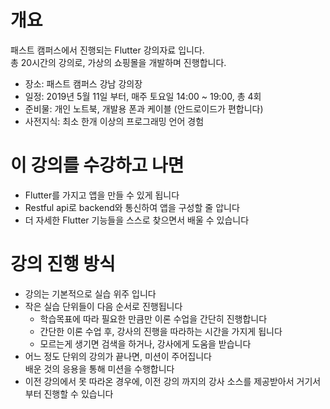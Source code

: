 # 개요
패스트 캠퍼스에서 진행되는 Flutter 강의자료 입니다.  
총 20시간의 강의로, 가상의 쇼핑몰을 개발하며 진행합니다.  

- 장소: 패스트 캠퍼스 강남 강의장
- 일정: 2019년 5월 11일 부터, 매주 토요일 14:00 ~ 19:00, 총 4회
- 준비물: 개인 노트북, 개발용 폰과 케이블 (안드로이드가 편합니다)
- 사전지식: 최소 한개 이상의 프로그래밍 언어 경험

# 이 강의를 수강하고 나면
- Flutter를 가지고 앱을 만들 수 있게 됩니다
- Restful api로 backend와 통신하여 앱을 구성할 줄 압니다
- 더 자세한 Flutter 기능들을 스스로 찾으면서 배울 수 있습니다

# 강의 진행 방식
- 강의는 기본적으로 실습 위주 입니다
- 작은 실습 단위들이 다음 순서로 진행됩니다
  - 학습목표에 따라 필요한 만큼만 이론 수업을 간단히 진행합니다
  - 간단한 이론 수업 후, 강사의 진행을 따라하는 시간을 가지게 됩니다
  - 모르는게 생기면 검색을 하거나, 강사에게 도움을 받습니다
- 어느 정도 단위의 강의가 끝나면, 미션이 주어집니다  
  배운 것의 응용을 통해 미션을 수행합니다
- 이전 강의에서 못 따라온 경우에, 이전 강의 까지의 강사 소스를 제공받아서 거기서 부터 진행할 수 있습니다
